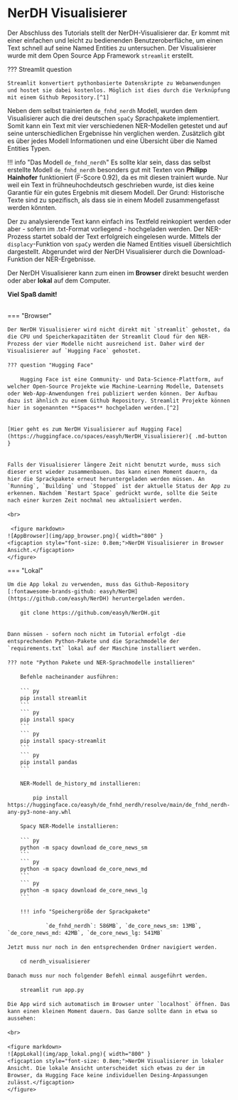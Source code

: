 # **NerDH Visualisierer**

Der Abschluss des Tutorials stellt der NerDH-Visualisierer dar. Er kommt mit einer einfachen und leicht zu bedienenden Benutzeroberfläche, um einen Text schnell auf seine Named Entities zu untersuchen. Der Visualisierer wurde mit dem Open Source App Framework `streamlit` erstellt.

??? Streamlit question

    Streamlit konvertiert pythonbasierte Datenskripte zu Webanwendungen und hostet sie dabei kostenlos. Möglich ist dies durch die Verknüpfung mit einem Github Repository.[^1] 

Neben dem selbst trainierten `de_fnhd_nerdh` Modell, wurden dem Visualisierer auch die drei deutschen `spaCy` Sprachpakete implementiert. Somit kann ein Text mit vier verschiedenen NER-Modellen getestet und auf seine unterschiedlichen Ergebnisse hin verglichen werden. Zusätzlich gibt es über jedes Modell Informationen und eine Übersicht über die Named Entities Typen. 

!!! info "Das Modell `de_fnhd_nerdh`"
    Es sollte klar sein, dass das selbst erstellte Modell `de_fnhd_nerdh` besonders gut mit Texten von **Philipp Hainhofer** funktioniert (F-Score 0.92), da es mit diesen trainiert wurde. Nur weil ein Text in frühneuhochdeutsch geschrieben wurde, ist dies keine Garantie für ein gutes Ergebnis mit diesem Modell. Der Grund: Historische Texte sind zu spezifisch, als dass sie in einem Modell zusammengefasst werden könnten. 

Der zu analysierende Text kann einfach ins Textfeld reinkopiert werden oder aber - sofern im .txt-Format vorliegend - hochgeladen werden. Der NER-Prozess startet sobald der Text erfolgreich eingelesen wurde. Mittels der `displacy`-Funktion von `spaCy` werden die Named Entities visuell übersichtlich dargestellt. Abgerundet wird der NerDH Visualisierer durch die Download-Funktion der NER-Ergebnisse. 


Der NerDH Visualisierer kann zum einen im **Browser** direkt besucht werden oder aber **lokal** auf dem Computer.

**Viel Spaß damit!** 
<br>
<br>


=== "Browser"

    Der NerDH Visualisierer wird nicht direkt mit `streamlit` gehostet, da die CPU und Speicherkapazitäten der Streamlit Cloud für den NER-Prozess der vier Modelle nicht ausreichend ist. Daher wird der Visualisierer auf `Hugging Face` gehostet. 

    ??? question "Hugging Face"
        
        Hugging Face ist eine Community- und Data-Science-Plattform, auf welcher Open-Source Projekte wie Machine-Learning Modelle, Datensets oder Web-App-Anwendungen frei publiziert werden können. Der Aufbau dazu ist ähnlich zu einem Github Repository. Streamlit Projekte können hier in sogenannten **Spaces** hochgeladen werden.[^2] 


    [Hier geht es zum NerDH Visualisierer auf Hugging Face](https://huggingface.co/spaces/easyh/NerDH_Visualisierer){ .md-button }


    Falls der Visualisierer längere Zeit nicht benutzt wurde, muss sich dieser erst wieder zusammenbauen. Das kann einen Moment dauern, da hier die Sprackpakete erneut heruntergeladen werden müssen. An `Running`, `Building` und `Stopped` ist der aktuelle Status der App zu erkennen. Nachdem `Restart Space` gedrückt wurde, sollte die Seite nach einer kurzen Zeit nochmal neu aktualisiert werden.

    <br>

     <figure markdown>
    ![AppBrowser](img/app_browser.png){ width="800" }
    <figcaption style="font-size: 0.8em;">NerDH Visualisierer in Browser Ansicht.</figcaption>
    </figure>

=== "Lokal"

    Um die App lokal zu verwenden, muss das Github-Repository [:fontawesome-brands-github: easyh/NerDH](https://github.com/easyh/NerDH) heruntergeladen werden.

        git clone https://github.com/easyh/NerDH.git


    Dann müssen - sofern noch nicht im Tutorial erfolgt -die entsprechenden Python-Pakete und die Sprachmodelle der `requirements.txt` lokal auf der Maschine installiert werden. 

    ??? note "Python Pakete und NER-Sprachmodelle installieren"

        Befehle nacheinander ausführen:

        ``` py
        pip install streamlit 
        ```
        ``` py
        pip install spacy
        ```
        ``` py
        pip install spacy-streamlit 
        ```
        ``` py
        pip install pandas
        ```
         
        NER-Modell de_history_md installieren:

            pip install https://huggingface.co/easyh/de_fnhd_nerdh/resolve/main/de_fnhd_nerdh-any-py3-none-any.whl 
        
        Spacy NER-Modelle installieren:

        ``` py
        python -m spacy download de_core_news_sm
        ```
        ``` py
        python -m spacy download de_core_news_md
        ```
        ``` py
        python -m spacy download de_core_news_lg
        ```
    
        !!! info "Speichergröße der Sprackpakete"
            
                `de_fnhd_nerdh`: 586MB`, `de_core_news_sm: 13MB`, `de_core_news_md: 42MB`, `de_core_news_lg: 541MB`

    Jetzt muss nur noch in den entsprechenden Ordner navigiert werden. 

        cd nerdh_visualisierer

    Danach muss nur noch folgender Befehl einmal ausgeführt werden. 

        streamlit run app.py

    Die App wird sich automatisch im Browser unter `localhost` öffnen. Das kann einen kleinen Moment dauern. Das Ganze sollte dann in etwa so aussehen: 

    <br>

    <figure markdown>
    ![AppLokal](img/app_lokal.png){ width="800" }
    <figcaption style="font-size: 0.8em;">NerDH Visualisierer in lokaler Ansicht. Die lokale Ansicht unterscheidet sich etwas zu der im Browser, da Hugging Face keine individuellen Desing-Anpassungen zulässt.</figcaption>
    </figure>




<br>

[^1]: Streamlit. The fastest way to build and share data apps. (o. D.). [https://streamlit.io/](http://web.archive.org/web/20221229080207/https://streamlit.io/)
[^2]: Hugging Face. The AI community building the future. (o. D.). [https://huggingface.co/](http://web.archive.org/web/20230102125618/https://huggingface.co/) 


